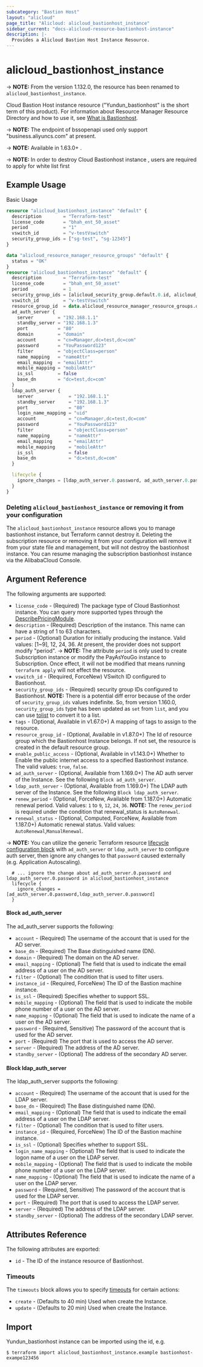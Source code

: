 ```yaml
---
subcategory: "Bastion Host"
layout: "alicloud"
page_title: "Alicloud: alicloud_bastionhost_instance"
sidebar_current: "docs-alicloud-resource-bastionhost-instance"
description: |-
  Provides a Alicloud Bastion Host Instance Resource.
---
```


# alicloud_bastionhost_instance

-> **NOTE:** From the version 1.132.0, the resource has been renamed to `alicloud_bastionhost_instance`.

Cloud Bastion Host instance resource ("Yundun_bastionhost" is the short term of this product). 
For information about Resource Manager Resource Directory and how to use it, see [What is Bastionhost](https://www.alibabacloud.com/help/en/doc-detail/52922.htm).

-> **NOTE:** The endpoint of bssopenapi used only support "business.aliyuncs.com" at present.

-> **NOTE:** Available in 1.63.0+ .

-> **NOTE:** In order to destroy Cloud Bastionhost instance , users are required to apply for white list first

## Example Usage

Basic Usage

```terraform
resource "alicloud_bastionhost_instance" "default" {
  description        = "Terraform-test"
  license_code       = "bhah_ent_50_asset"
  period             = "1"
  vswitch_id         = "v-testVswitch"
  security_group_ids = ["sg-test", "sg-12345"]
}
```

```terraform
data "alicloud_resource_manager_resource_groups" "default" {
  status = "OK"
}
resource "alicloud_bastionhost_instance" "default" {
  description        = "Terraform-test"
  license_code       = "bhah_ent_50_asset"
  period             = 1
  security_group_ids = [alicloud_security_group.default.0.id, alicloud_security_group.default.1.id]
  vswitch_id         = "v-testVswitch"
  resource_group_id  = data.alicloud_resource_manager_resource_groups.default.ids.0
  ad_auth_server {
    server         = "192.168.1.1"
    standby_server = "192.168.1.3"
    port           = "80"
    domain         = "domain"
    account        = "cn=Manager,dc=test,dc=com"
    password       = "YouPassword123"
    filter         = "objectClass=person"
    name_mapping   = "nameAttr"
    email_mapping  = "emailAttr"
    mobile_mapping = "mobileAttr"
    is_ssl         = false
    base_dn        = "dc=test,dc=com"
  }
  ldap_auth_server {
    server             = "192.168.1.1"
    standby_server     = "192.168.1.3"
    port               = "80"
    login_name_mapping = "uid"
    account            = "cn=Manager,dc=test,dc=com"
    password           = "YouPassword123"
    filter             = "objectClass=person"
    name_mapping       = "nameAttr"
    email_mapping      = "emailAttr"
    mobile_mapping     = "mobileAttr"
    is_ssl             = false
    base_dn            = "dc=test,dc=com"
  }

  lifecycle {
    ignore_changes = [ldap_auth_server.0.password, ad_auth_server.0.password]
  }
}
```

### Deleting `alicloud_bastionhost_instance` or removing it from your configuration

The `alicloud_bastionhost_instance` resource allows you to manage bastionhost instance, but Terraform cannot destroy it.
Deleting the subscription resource or removing it from your configuration
will remove it from your state file and management, but will not destroy the bastionhost instance.
You can resume managing the subscription bastionhost instance via the AlibabaCloud Console.

## Argument Reference

The following arguments are supported:

* `license_code` - (Required)  The package type of Cloud Bastionhost instance. You can query more supported types through the [DescribePricingModule](https://help.aliyun.com/document_detail/96469.html).
* `description` - (Required) Description of the instance. This name can have a string of 1 to 63 characters.
* `period` - (Optional) Duration for initially producing the instance. Valid values: [1~9], 12, 24, 36. At present, the provider does not support modify "period".
-> **NOTE:** The attribute `period` is only used to create Subscription instance or modify the PayAsYouGo instance to Subscription. Once effect, it will not be modified that means running `terraform apply` will not effect the resource.
* `vswitch_id` - (Required, ForceNew) VSwitch ID configured to Bastionhost.
* `security_group_ids` - (Required) security group IDs configured to Bastionhost. 
  **NOTE:** There is a potential diff error because of the order of `security_group_ids` values indefinite.
  So, from version 1.160.0, `security_group_ids` type has been updated as `set` from `list`,
  and you can use [tolist](https://www.terraform.io/language/functions/tolist) to convert it to a list.
* `tags` - (Optional, Available in v1.67.0+) A mapping of tags to assign to the resource.
* `resource_group_id` - (Optional, Available in v1.87.0+) The Id of resource group which the Bastionhost Instance belongs. If not set, the resource is created in the default resource group.
* `enable_public_access` - (Optional, Available in v1.143.0+)  Whether to Enable the public internet access to a specified Bastionhost instance. The valid values: `true`, `false`.
* `ad_auth_server` - (Optional, Available from 1.169.0+) The AD auth server of the Instance. See the following `Block ad_auth_server`.
* `ldap_auth_server` - (Optional, Available from 1.169.0+) The LDAP auth server of the Instance. See the following `Block ldap_auth_server`.
* `renew_period` - (Optional, ForceNew, Available from 1.187.0+) Automatic renewal period. Valid values: `1` to `9`, `12`, `24`, `36`. **NOTE:** The `renew_period` is required under the condition that renewal_status is `AutoRenewal`. 
* `renewal_status` - (Optional, Computed, ForceNew, Available from 1.187.0+) Automatic renewal status. Valid values: `AutoRenewal`,`ManualRenewal`. 

-> **NOTE:** You can utilize the generic Terraform resource [lifecycle configuration block](https://www.terraform.io/docs/configuration/resources.html) with `ad_auth_server` or `ldap_auth_server` to configure auth server, then ignore any changes to that `password` caused externally (e.g. Application Autoscaling).
```
  # ... ignore the change about ad_auth_server.0.password and ldap_auth_server.0.password in alicloud_bastionhost_instance
  lifecycle {
    ignore_changes = [ad_auth_server.0.password,ldap_auth_server.0.password]
  }
```

#### Block ad_auth_server

The ad_auth_server supports the following:

* `account` - (Required) The username of the account that is used for the AD server.
* `base_dn` - (Required) The Base distinguished name (DN).
* `domain` - (Required) The domain on the AD server.
* `email_mapping` - (Optional) The field that is used to indicate the email address of a user on the AD server.
* `filter` - (Optional) The condition that is used to filter users.
* `instance_id` - (Required, ForceNew) The ID of the Bastion machine instance.
* `is_ssl` - (Required) Specifies whether to support SSL.
* `mobile_mapping` - (Optional) The field that is used to indicate the mobile phone number of a user on the AD server.
* `name_mapping` - (Optional) The field that is used to indicate the name of a user on the AD server.
* `password` - (Required, Sensitive) The password of the account that is used for the AD server.
* `port` - (Required) The port that is used to access the AD server.
* `server` - (Required) The address of the AD server.
* `standby_server` - (Optional) The address of the secondary AD server.

#### Block ldap_auth_server

The ldap_auth_server supports the following:

* `account` - (Required) The username of the account that is used for the LDAP server.
* `base_dn` - (Required) The Base distinguished name (DN).
* `email_mapping` - (Optional) The field that is used to indicate the email address of a user on the LDAP server.
* `filter` - (Optional) The condition that is used to filter users.
* `instance_id` - (Required, ForceNew) The ID of the Bastion machine instance.
* `is_ssl` - (Optional) Specifies whether to support SSL.
* `login_name_mapping` - (Optional) The field that is used to indicate the logon name of a user on the LDAP server.
* `mobile_mapping` - (Optional) The field that is used to indicate the mobile phone number of a user on the LDAP server.
* `name_mapping` - (Optional) The field that is used to indicate the name of a user on the LDAP server.
* `password` - (Required, Sensitive) The password of the account that is used for the LDAP server.
* `port` - (Required) The port that is used to access the LDAP server.
* `server` - (Required) The address of the LDAP server.
* `standby_server` - (Optional) The address of the secondary LDAP server.

## Attributes Reference

The following attributes are exported:

* `id` - The ID of the instance resource of Bastionhost.

### Timeouts

The `timeouts` block allows you to specify [timeouts](https://www.terraform.io/docs/configuration-0-11/resources.html#timeouts) for certain actions:

* `create` - (Defaults to 40 min) Used when create the Instance.
* `update` - (Defaults to 20 min) Used when create the Instance.

## Import

Yundun_bastionhost instance can be imported using the id, e.g.

```shell
$ terraform import alicloud_bastionhost_instance.example bastionhost-exampe123456
```
